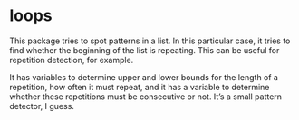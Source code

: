 # loops
This package tries to spot patterns in a list. In this particular case,
it tries to find whether the beginning of the list is repeating.
This can be useful for repetition detection, for example.

It has variables to determine upper and lower bounds for the length of a repetition, how often it must repeat,
and it has a variable to determine whether these repetitions must be consecutive or not.
It’s a small pattern detector, I guess.
